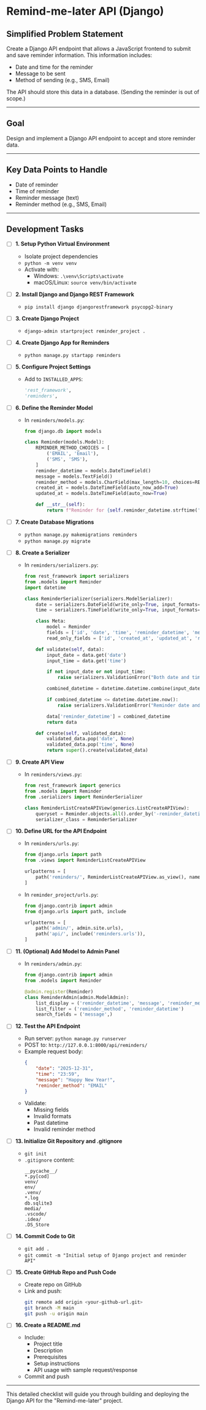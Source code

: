 # Remind-me-later API (Django)

## Simplified Problem Statement

Create a Django API endpoint that allows a JavaScript frontend to submit and save reminder information. This information includes:

- Date and time for the reminder
- Message to be sent
- Method of sending (e.g., SMS, Email)

The API should store this data in a database. (Sending the reminder is out of scope.)

---

## Goal

Design and implement a Django API endpoint to accept and store reminder data.

---

## Key Data Points to Handle

- Date of reminder  
- Time of reminder  
- Reminder message (text)  
- Reminder method (e.g., SMS, Email)  

---

## Development Tasks

- [ ] **1. Setup Python Virtual Environment**  
  - Isolate project dependencies  
  - `python -m venv venv`  
  - Activate with:
    - Windows: `.\venv\Scripts\activate`
    - macOS/Linux: `source venv/bin/activate`

- [ ] **2. Install Django and Django REST Framework**  
  - `pip install django djangorestframework psycopg2-binary`

- [ ] **3. Create Django Project**  
  - `django-admin startproject reminder_project .`

- [ ] **4. Create Django App for Reminders**  
  - `python manage.py startapp reminders`

- [ ] **5. Configure Project Settings**  
  - Add to `INSTALLED_APPS`:
    ```python
    'rest_framework',
    'reminders',
    ```

- [ ] **6. Define the Reminder Model**  
  - In `reminders/models.py`:
    ```python
    from django.db import models

    class Reminder(models.Model):
        REMINDER_METHOD_CHOICES = [
            ('EMAIL', 'Email'),
            ('SMS', 'SMS'),
        ]
        reminder_datetime = models.DateTimeField()
        message = models.TextField()
        reminder_method = models.CharField(max_length=10, choices=REMINDER_METHOD_CHOICES, default='EMAIL')
        created_at = models.DateTimeField(auto_now_add=True)
        updated_at = models.DateTimeField(auto_now=True)

        def __str__(self):
            return f"Reminder for {self.reminder_datetime.strftime('%Y-%m-%d %H:%M')} via {self.reminder_method}"
    ```

- [ ] **7. Create Database Migrations**  
  - `python manage.py makemigrations reminders`  
  - `python manage.py migrate`

- [ ] **8. Create a Serializer**  
  - In `reminders/serializers.py`:
    ```python
    from rest_framework import serializers
    from .models import Reminder
    import datetime

    class ReminderSerializer(serializers.ModelSerializer):
        date = serializers.DateField(write_only=True, input_formats=["%Y-%m-%d", "iso-8601"])
        time = serializers.TimeField(write_only=True, input_formats=["%H:%M", "%H:%M:%S", "iso-8601"])

        class Meta:
            model = Reminder
            fields = ['id', 'date', 'time', 'reminder_datetime', 'message', 'reminder_method', 'created_at', 'updated_at']
            read_only_fields = ['id', 'created_at', 'updated_at', 'reminder_datetime']

        def validate(self, data):
            input_date = data.get('date')
            input_time = data.get('time')

            if not input_date or not input_time:
                raise serializers.ValidationError("Both date and time are required.")

            combined_datetime = datetime.datetime.combine(input_date, input_time)

            if combined_datetime <= datetime.datetime.now():
                raise serializers.ValidationError("Reminder date and time must be in the future.")

            data['reminder_datetime'] = combined_datetime
            return data

        def create(self, validated_data):
            validated_data.pop('date', None)
            validated_data.pop('time', None)
            return super().create(validated_data)
    ```

- [ ] **9. Create API View**  
  - In `reminders/views.py`:
    ```python
    from rest_framework import generics
    from .models import Reminder
    from .serializers import ReminderSerializer

    class ReminderListCreateAPIView(generics.ListCreateAPIView):
        queryset = Reminder.objects.all().order_by('-reminder_datetime')
        serializer_class = ReminderSerializer
    ```

- [ ] **10. Define URL for the API Endpoint**  
  - In `reminders/urls.py`:
    ```python
    from django.urls import path
    from .views import ReminderListCreateAPIView

    urlpatterns = [
        path('reminders/', ReminderListCreateAPIView.as_view(), name='reminder-list-create'),
    ]
    ```

  - In `reminder_project/urls.py`:
    ```python
    from django.contrib import admin
    from django.urls import path, include

    urlpatterns = [
        path('admin/', admin.site.urls),
        path('api/', include('reminders.urls')),
    ]
    ```

- [ ] **11. (Optional) Add Model to Admin Panel**  
  - In `reminders/admin.py`:
    ```python
    from django.contrib import admin
    from .models import Reminder

    @admin.register(Reminder)
    class ReminderAdmin(admin.ModelAdmin):
        list_display = ('reminder_datetime', 'message', 'reminder_method', 'created_at')
        list_filter = ('reminder_method', 'reminder_datetime')
        search_fields = ('message',)
    ```

- [ ] **12. Test the API Endpoint**  
  - Run server: `python manage.py runserver`  
  - POST to: `http://127.0.0.1:8000/api/reminders/`  
  - Example request body:
    ```json
    {
        "date": "2025-12-31",
        "time": "23:59",
        "message": "Happy New Year!",
        "reminder_method": "EMAIL"
    }
    ```
  - Validate:
    - Missing fields
    - Invalid formats
    - Past datetime
    - Invalid reminder method

- [ ] **13. Initialize Git Repository and .gitignore**  
  - `git init`  
  - `.gitignore` content:
    ```
    __pycache__/
    *.py[cod]
    venv/
    env/
    .venv/
    *.log
    db.sqlite3
    media/
    .vscode/
    .idea/
    .DS_Store
    ```

- [ ] **14. Commit Code to Git**  
  - `git add .`  
  - `git commit -m "Initial setup of Django project and reminder API"`

- [ ] **15. Create GitHub Repo and Push Code**  
  - Create repo on GitHub  
  - Link and push:
    ```bash
    git remote add origin <your-github-url.git>
    git branch -M main
    git push -u origin main
    ```

- [ ] **16. Create a README.md**  
  - Include:
    - Project title
    - Description
    - Prerequisites
    - Setup instructions
    - API usage with sample request/response
  - Commit and push

---

This detailed checklist will guide you through building and deploying the Django API for the "Remind-me-later" project.
